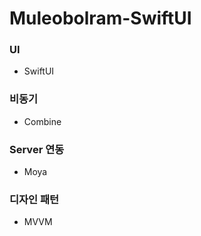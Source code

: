 # Muleobolram-SwiftUI

### UI
- SwiftUI

### 비동기
- Combine

### Server 연동
- Moya

### 디자인 패턴
- MVVM
